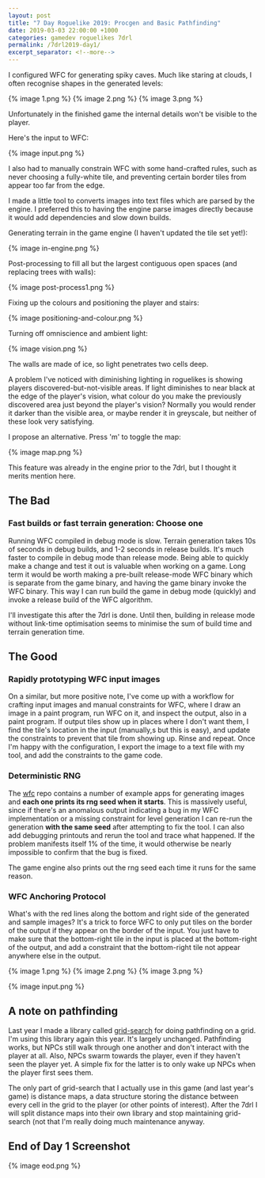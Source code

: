 ```yaml
---
layout: post
title: "7 Day Roguelike 2019: Procgen and Basic Pathfinding"
date: 2019-03-03 22:00:00 +1000
categories: gamedev roguelikes 7drl
permalink: /7drl2019-day1/
excerpt_separator: <!--more-->
---
```


I configured WFC for generating spiky caves.
Much like staring at clouds, I often recognise shapes in the generated levels:

{% image 1.png %}
{% image 2.png %}
{% image 3.png %}

<!--more-->

Unfortunately in the finished game the internal details won't be visible to the
player.

Here's the input to WFC:

{% image input.png %}

I also had to manually constrain WFC with some hand-crafted rules, such as
never choosing a fully-white tile, and preventing certain border tiles from
appear too far from the edge.

I made a little tool to converts images into text files which are parsed
by the engine. I preferred this to having the engine parse images directly
because it would add dependencies and slow down builds.

Generating terrain in the game engine (I haven't updated the tile set yet!):

{% image in-engine.png %}

Post-processing to fill all but the largest contiguous open spaces (and replacing trees with walls):

{% image post-process1.png %}

Fixing up the colours and positioning the player and stairs:

{% image positioning-and-colour.png %}

Turning off omniscience and ambient light:

{% image vision.png %}

The walls are made of ice, so light penetrates two cells deep.

A problem I've noticed with diminishing lighting in roguelikes is showing players
discovered-but-not-visible areas. If light diminishes to near black at the edge
of the player's vision, what colour do you make the previously discovered area
just beyond the player's vision? Normally you would render it darker than the
visible area, or maybe render it in greyscale, but neither of these look very
satisfying.

I propose an alternative. Press 'm' to toggle the map:

{% image map.png %}

This feature was already in the engine prior to the 7drl, but I thought it merits mention here.

## The Bad

### Fast builds or fast terrain generation: Choose one

Running WFC compiled in debug mode is slow. Terrain generation takes 10s of
seconds in debug builds, and 1-2 seconds in release builds. It's much faster
to compile in debug mode than release mode. Being able to quickly make a change
and test it out is valuable when working on a game. Long term it would be worth
making a pre-built release-mode WFC binary which is separate from the game binary,
and having the game binary invoke the WFC binary. This way I can run build the
game in debug mode (quickly) and invoke a release build of the WFC algorithm.

I'll investigate this after the 7drl is done. Until then, building in release mode
without link-time optimisation seems to minimise the sum of build time and
terrain generation time.

## The Good

### Rapidly prototyping WFC input images

On a similar, but more positive note, I've come up with a workflow for crafting
input images and manual constraints for WFC, where I draw an image in a paint program,
run WFC on it, and inspect the output, also in a paint program. If output tiles
show up in places where I don't want them, I find the tile's location in the input
(manually,s but this is easy), and update the constraints to prevent that tile
from showing up. Rinse and repeat.
Once I'm happy with the configuration, I export the image to a text file with my
tool, and add the constraints to the game code.

### Deterministic RNG

The [wfc](https://github.com/stevebob/wfc) repo contains a number of example apps
for generating images and **each one prints its rng seed when it starts**.
This is massively useful, since if there's an anomalous output indicating a bug in
my WFC implementation or a missing constraint for level generation I can re-run
the generation **with the same seed** after attempting to fix the tool.
I can also add debugging printouts and rerun the tool and trace what happened.
If the problem manifests itself
1% of the time, it would otherwise be nearly impossible to confirm that the bug is
fixed.

The game engine also prints out the rng seed each time it runs for the same reason.

### WFC Anchoring Protocol

What's with the red lines along the bottom and right side of the generated and sample
images? It's a trick to force WFC to only put tiles on the border of the output
if they appear on the border of the input. You just have to make sure that the bottom-right
tile in the input is placed at the bottom-right of the output, and add a constraint
that the bottom-right tile not appear anywhere else in the output.

{% image 1.png %}
{% image 2.png %}
{% image 3.png %}

{% image input.png %}

## A note on pathfinding

Last year I made a library called [grid-search](https://github.com/stevebob/grid-search)
for doing pathfinding on a grid. I'm using this library again this year. It's largely
unchanged. Pathfinding works, but NPCs still walk through one another and don't
interact with the player at all. Also, NPCs swarm towards the player, even if they
haven't seen the player yet. A simple fix for the latter is to only wake up NPCs
when the player first sees them.

The only part of grid-search that I actually use in this game (and last year's game)
is distance maps, a data structure storing the distance between every cell in the grid
to the player (or other points of interest). After the 7drl I will split distance maps
into their own library and stop maintaining grid-search (not that I'm really doing much
maintenance anyway.

## End of Day 1 Screenshot

{% image eod.png %}
